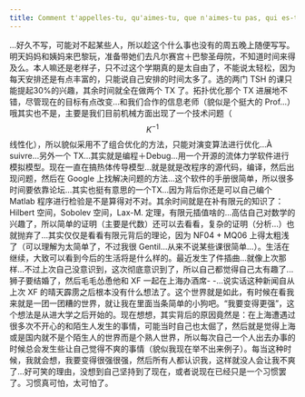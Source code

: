 ```yaml
---
title: Comment t'appelles-tu, qu'aimes-tu, que n'aimes-tu pas, qui es-tu
---
```


...好久不写，可能对不起某些人，所以趁这个什么事也没有的周五晚上随便写写。明天妈妈和姨妈来巴黎玩，准备带她们去凡尔赛宫＋巴黎圣母院，不知道时间来得及么。本人嘛还是老样子，只不过这个学期真的是太自由了，不能说太轻松，因为每天安排还是有点丰富的，只能说自己安排的时间太多了。选的两门 TSH 的课只能提起30%的兴趣，其余时间就全在做两个 TX 了。拓扑优化那个 TX 进展地不错，尽管现在的目标有点改变...和我们合作的信息老师（貌似是个挺大的 Prof...）哦其实也不是，主要是我们目前机械方面出现了一个技术问题（$$K^{-1}$$ 线性化），所以貌似采用不了组合优化的方法，只能对演变算法进行优化...À suivre...另外一个 TX...其实就是编程＋Debug...用一个开源的流体力学软件进行模拟模型。现在一直在搞热体传导模型...就是就是改程序的源代码，编译，然后出现问题，然后在 Google 上找解决问题的方法...这个软件的手册很简单，所以很多时间要依靠论坛...其实也挺有意思的一个TX...因为背后你还是可以自己编个 Matlab 程序进行检验是不是算得对不对。其余时间就是在补有限元的知识了：Hilbert 空间，Sobolev 空间，Lax-M. 定理，有限元插值啥的...高估自己对数学的兴趣了，所以简单的证明（主要是代数）还可以去看看，复杂的证明（分析...）也就抛弃了...其实仅仅是看看有限元背后的理论，因为 NF04 + MQ06 上得太粗浅了（可以理解为太简单了，不过我很 Gentil...从来不说某些课很简单...）。生活在继续，大致可以看到今后的生活将是什么样的。最近发生了件插曲...就像上次那样...不过上次自己没意识到，这次彻底意识到了，所以自己都觉得自己太有趣了...狮子要结婚了，然后毛毛怂恿他和 XF 一起在上海办酒席- -...说实话这种新闻自从上次 XF 的晴天霹雳之后根本没有什么想法了。这个世界就是如此，有时候在看我来就是一团一团糟的世界，就让我在里面当条简单的小狗吧。“我要变得更强”，这个想法是从进大学之后开始的。现在想想，其实背后的原因竟然是：在上海遭遇过很多次不开心的和陌生人发生的事情，可能当时自己也太倔了，然后就是觉得上海或是国内就不是个陌生人的世界而是个熟人世界，所以每次自己一个人出去办事的时候总会发生些让自己觉得不爽的事情（貌似我现在举不出来例子）。每当这种时候，我就会想，我要变得很强很强，然后所有人都认识我，这样就没人会让我不爽了...好可笑的理由，没想到自己坚持到了现在，或者说现在已经只是一个习惯罢了。习惯真可怕，太可怕了。